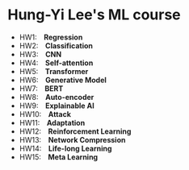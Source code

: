 # Hung-Yi Lee's ML course

* HW1:&emsp;**Regression**
* HW2:&emsp;**Classification**
* HW3:&emsp;**CNN**
* HW4:&emsp;**Self-attention**
* HW5:&emsp;**Transformer**
* HW6:&emsp;**Generative Model**
* HW7:&emsp;**BERT**
* HW8:&emsp;**Auto-encoder**
* HW9:&emsp;**Explainable AI**
* HW10:&emsp;**Attack**
* HW11:&emsp;**Adaptation**
* HW12:&emsp;**Reinforcement Learning**
* HW13:&emsp;**Network Compression**
* HW14:&emsp;**Life-long Learning**
* HW15:&emsp;**Meta Learning**

